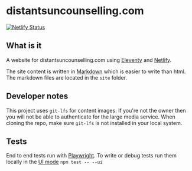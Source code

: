 # distantsuncounselling.com

[![Netlify Status](https://api.netlify.com/api/v1/badges/e3385953-86bd-4c81-9849-d574e240ca20/deploy-status)](https://app.netlify.com/sites/distantsuncounselling/deploys)

## What is it

A website for distantsuncounselling.com using [Eleventy](https://www.11ty.io)
and [Netlify](https://www.netlify.com).

The site content is written in [Markdown](https://www.markdownguide.org) which
is easier to write than html. The markdown files are located in the `site` folder.

## Developer notes

This project uses `git-lfs` for content images. If you're not the owner then
you will not be able to authenticate for the large media service. When cloning
the repo, make sure `git-lfs` is not installed in your local system.

## Tests

End to end tests run with [Playwright](https://playwright.dev/docs/writing-tests).
To write or debug tests run them locally in the [UI mode](https://playwright.dev/docs/test-ui-mode) `npm test -- --ui`
